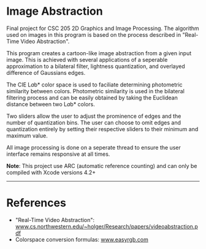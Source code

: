 Image Abstraction
=================

Final project for CSC 205 2D Graphics and Image Processing. The algorithm used on 
images in this program is based on the process described in "Real-Time Video Abstraction".

This program creates a cartoon-like image abstraction from a given input image. This is achieved with 
several applications of a seperable approximation to a bilateral filter, lightness quantization, 
and overlayed difference of Gaussians edges.

The CIE L*a*b* color space is used to faciliate determining photometric similarity between colors. 
Photometric similarity is used in the bilateral filtering process and can be easily obtained by 
taking the Euclidean distance between two L*a*b* colors.

Two sliders allow the user to adjust the prominence of edges and the number of quantization bins. 
The user can choose to omit edges and quantization entirely by setting their respective sliders to their
minimum and maximum value.

All image processing is done on a seperate thread to ensure the user interface remains responsive at all times.

__Note__: This project use ARC (automatic reference counting) and can only be compiled with Xcode versions 4.2+

----

References
==========
- "Real-Time Video Abstraction": www.cs.northwestern.edu/~holger/Research/papers/videoabstraction.pdf
- Colorspace conversion formulas: www.easyrgb.com